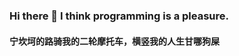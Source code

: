 ### Hi there 👋 I think programming is a pleasure. 
#### 宁坎坷的路骑我的二轮摩托车，横竖我的人生甘哪狗屎

<!--
**qqIsAProgramer/qqIsAProgramer** is a ✨ _special_ ✨ repository because its `README.md` (this file) appears on your GitHub profile.

Here are some ideas to get you started:

- 🔭 I’m currently working on ...
- 🌱 I’m currently learning ...
- 👯 I’m looking to collaborate on ...
- 🤔 I’m looking for help with ...
- 💬 Ask me about ...
- 📫 How to reach me: ...
- 😄 Pronouns: ...
- ⚡ Fun fact: ...
-->
